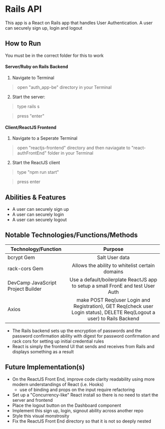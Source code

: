 
# Rails API 

This app is a React on Rails app that handles User Authentication. A user can securely sign up, login and logout


## How to Run

You must be in the correct folder for this to work

#### Server/Ruby on Rails Backend

1. Navigate to Terminal

> open "auth_app-be" directory in your Terminal

2. Start the server:

> type rails s

> press "enter"

#### Client/ReactJS Frontend

1. Navigate to a Seperate Terminal

> open "reactjs-frontend" directory and then naviagate to "react-authFrontEnd" folder in your Terminal

2. Start the ReactJS client

> type "npm run start"

> press enter


## Abilities & Features

* A user can securely sign up
* A user can securely login
* A user can securely logout


## Notable Technologies/Functions/Methods

| Technology/Function                | Purpose                                                                                                                                  |
| ---------------------------------- |:----------------------------------------------------------------------------------------------------------------------------------------:|
| bcrypt Gem                         | Salt User data                                                                                                                           |
| rack-cors Gem                      | Allows the ability to whitelist certain domains                                                                                          |
| DevCamp JavaScript Project Builder | Use a default/boilerplate ReactJS app to setup a small FronE and test User Auth                                                          |
| Axios                              | make POST Req(user Login and Registration), GET Req(check user Login status), DELETE Req(Logout a user) to Rails Backend |         

* The Rails backend sets up the encryption of passwords and the password confirmation ability with digest for password confirmation and rack cors for setting up initial credential rules
* React is simply the frontend UI that sends and receives from Rails and displays something as a result


## Future Implementation(s)

* On the ReactJS Front End, improve code clarity readability using more modern understandings of React (i.e. Hooks)
	- use of binding and props on the input require refactoring
* Set up a "Concurrency-like" React install so there is no need to start the server and frontend 
* Place the logout button on the Dashboard component 
* Implement this sign up, login, signout ability across another repo
* Style this visual monstrosity 
* Fix the ReactJS Front End directory so that it is not so deeply nested 
